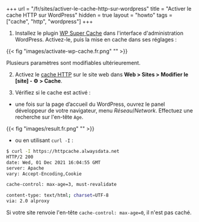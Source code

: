 +++
url = "/fr/sites/activer-le-cache-http-sur-wordpress"
title = "Activer le cache HTTP sur WordPress"
hidden = true
layout = "howto"
tags = ["cache", "http", "wordpress"]
+++

1. Installez le plugin [WP Super Cache](https://wordpress.org/plugins/wp-super-cache/) dans l'interface d'administration WordPress. Activez-le, puis la mise en cache dans ses réglages :

{{< fig "images/activate-wp-cache.fr.png" "" >}}

Plusieurs paramètres sont modifiables ultérieurement.

2. Activez le [cache HTTP](sites/http-cache) sur le site web dans **Web > Sites > Modifier le [site] - ⚙️ > Cache**.

3. Vérifiez si le cache est activé :

- une fois sur la page d’accueil du WordPress, ouvrez le panel développeur de votre navigateur, menu *Réseau*/*Network*. Effectuez une recherche sur l'en-tête `Age`.

{{< fig "images/result.fr.png" "" >}}

- ou en utilisant `curl -I` :

```sh
$ curl -I https://httpcache.alwaysdata.net
HTTP/2 200 
date: Wed, 01 Dec 2021 16:04:55 GMT
server: Apache
vary: Accept-Encoding,Cookie

cache-control: max-age=3, must-revalidate

content-type: text/html; charset=UTF-8
via: 2.0 alproxy
```

Si votre site renvoie l'en-tête `cache-control: max-age=0`, il n'est pas caché.
